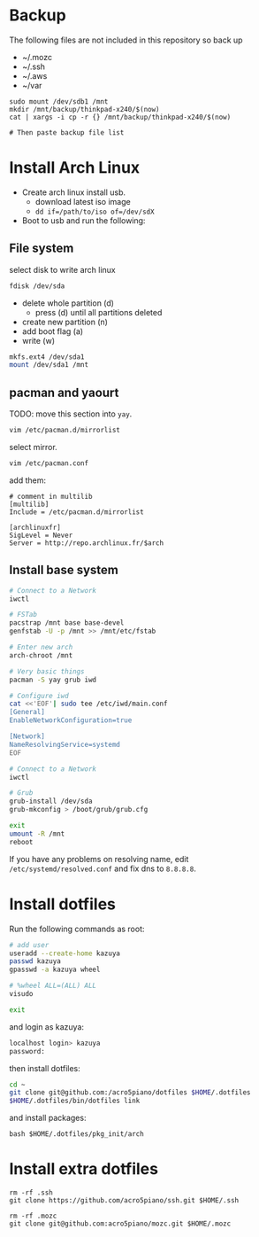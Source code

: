 # Backup

The following files are not included in this repository so back up

- ~/.mozc
- ~/.ssh
- ~/.aws
- ~/var

```
sudo mount /dev/sdb1 /mnt
mkdir /mnt/backup/thinkpad-x240/$(now)
cat | xargs -i cp -r {} /mnt/backup/thinkpad-x240/$(now)

# Then paste backup file list
```

# Install Arch Linux

- Create arch linux install usb.
  - download latest iso image
  - `dd if=/path/to/iso of=/dev/sdX`
- Boot to usb and run the following:

## File system

select disk to write arch linux

```sh
fdisk /dev/sda
```

- delete whole partition (d)
  - press (d) until all partitions deleted
- create new partition (n)
- add boot flag (a)
- write (w)

```sh
mkfs.ext4 /dev/sda1
mount /dev/sda1 /mnt
```

## pacman and yaourt

TODO: move this section into `yay`.

```sh
vim /etc/pacman.d/mirrorlist
```

select mirror.

```sh
vim /etc/pacman.conf
```

add them:

```
# comment in multilib
[multilib]
Include = /etc/pacman.d/mirrorlist

[archlinuxfr]
SigLevel = Never
Server = http://repo.archlinux.fr/$arch
```

## Install base system

```sh
# Connect to a Network
iwctl

# FSTab
pacstrap /mnt base base-devel
genfstab -U -p /mnt >> /mnt/etc/fstab

# Enter new arch
arch-chroot /mnt

# Very basic things
pacman -S yay grub iwd

# Configure iwd
cat <<'EOF'| sudo tee /etc/iwd/main.conf
[General]
EnableNetworkConfiguration=true

[Network]
NameResolvingService=systemd
EOF

# Connect to a Network
iwctl

# Grub
grub-install /dev/sda
grub-mkconfig > /boot/grub/grub.cfg

exit
umount -R /mnt
reboot
```

If you have any problems on resolving name, edit `/etc/systemd/resolved.conf` and fix dns to `8.8.8.8`.



# Install dotfiles

Run the following commands as root:

```sh
# add user
useradd --create-home kazuya
passwd kazuya
gpasswd -a kazuya wheel

# %wheel ALL=(ALL) ALL
visudo

exit
```

and login as kazuya:

```sh
localhost login> kazuya
password:
```

then install dotfiles:

```sh
cd ~
git clone git@github.com:/acro5piano/dotfiles $HOME/.dotfiles
$HOME/.dotfiles/bin/dotfiles link
```

and install packages:

```
bash $HOME/.dotfiles/pkg_init/arch
```

# Install extra dotfiles

```
rm -rf .ssh
git clone https://github.com/acro5piano/ssh.git $HOME/.ssh

rm -rf .mozc
git clone git@github.com:acro5piano/mozc.git $HOME/.mozc
```
